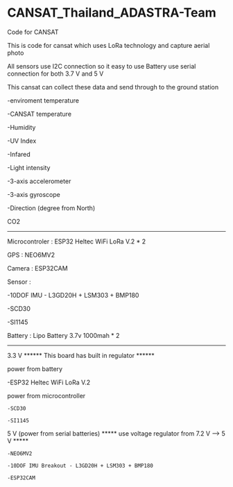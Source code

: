 # CANSAT_Thailand_ADASTRA-Team
Code for CANSAT 

This is code for cansat which uses LoRa technology and capture aerial photo

All sensors use I2C connection so it easy to use
Battery use serial connection for both 3.7 V and 5 V

This cansat can collect these data and send through to the ground station 

-enviroment temperature

-CANSAT temperature

-Humidity

-UV Index

-Infared

-Light intensity

-3-axis accelerometer 

-3-axis gyroscope

-Direction (degree from North)

CO2

*************************************


Microcontroler : ESP32 Heltec WiFi LoRa V.2 * 2 

GPS : NEO6MV2

Camera : ESP32CAM

Sensor :

-10DOF IMU - L3GD20H + LSM303 + BMP180

-SCD30

-SI1145

Battery :  Lipo Battery 3.7v 1000mah * 2

***************************************

3.3 V  ****** This board has built in regulator ******

  power from  battery
  
-ESP32 Heltec WiFi LoRa V.2 

  power from microcontroller

    -SCD30

    -SI1145


5 V (power from serial batteries)   ***** use voltage regulator from 7.2 V --> 5 V  *****

    -NEO6MV2

    -10DOF IMU Breakout - L3GD20H + LSM303 + BMP180

    -ESP32CAM

